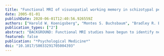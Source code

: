 ```yaml
---
title: "Functional MRI of visuospatial working memory in schizotypal personality disorder: A region-of-interest analysis"
date: 2005-01-01
publishDate: 2020-06-01T12:40:56.926559Z
authors: ["Harold W. Koenigsberg", "Montes S. Buchsbaum", "Bradley R. Buchsbaum", "Jason S. Schneiderman", "Cheuk Y. Tang", "Antonia New", "Marianne Goodman", "Larry J. Siever"]
publication_types: ["2"]
abstract: "BACKGROUND: Functional MRI studies have begun to identify neural networks implicated in visuo-spatial working memory in healthy volunteers and patients with schizophrenia. The study of schizotypal personality disorder (SPD) provides regional analysis in unmedicated patients in the schizophrenia spectrum. METHOD: Unmedicated patients with SPD by DSM-IV criteria and normal controls were assessed with fMRI while performing a visuo-spatial working-memory task. It required the subjects to retain the location of three dots located on the circumference of an imaginary circle and then respond to a query display in which one dot was presented and the subject required to press a button to indicate whether the probe dot location was previously displayed. Subject groups did not differ significantly in spatial memory scores. The exact Talairach and Tournoux coordinates of brain areas previously reported to show activation with spatial memory tasks were assessed. RESULTS: The majority of these locations showed BOLD response activation significantly less in patients during the memory retention period, including the left ventral prefrontal cortex, superior frontal gyrus, intraparietal cortex and posterior inferior gyrus. Regions in the right middle prefrontal and prestriate cortex showed greater activation at a trend level for patients with SPD than for normal controls. In addition, we replicated the findings of increased activation with the task in healthy volunteers in the premotor areas, ventral prefrontal cortex and parietal cortex. CONCLUSIONS: SPD patients show decreased activation compared to healthy volunteers in key frontal regions and we also provided a partial replication of findings reported in healthy subjects."
featured: false
publication: "*Psychological Medicine*"
doi: "10.1017/S0033291705004393"
---
```


